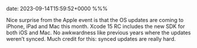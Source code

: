 date: 2023-09-14T15:59:52+0000
%%%

Nice surprise from the Apple event is that the OS updates are coming to iPhone, iPad and Mac this month. Xcode 15 RC includes the new SDK for both iOS and Mac. No awkwardness like previous years where the updates weren’t synced. Much credit for this: synced updates are really hard.
